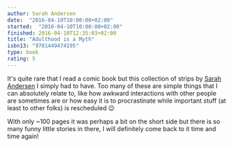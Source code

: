 ```yaml
---
author: Sarah Andersen
date:  "2016-04-10T10:00:00+02:00"
started:  "2016-04-10T10:00:00+02:00"
finished: 2016-04-10T12:35:03+02:00
title: "Adulthood is a Myth"
isbn13: "9781449474195"
type: book
rating: 5
---
```


It's quite rare that I read a comic book but this collection of strips by
[Sarah Andersen](http://sarahcandersen.com/) I simply had to have. Too many of
these are simple things that I can absolutely relate to, like how awkward
interactions with other people are sometimes are or how easy it is to
procrastinate while important stuff (at least to other folks) is rescheduled 😉

With only ~100 pages it was perhaps a bit on the short side but there is so many
funny little stories in there, I will definitely come back to it time and time
again!
